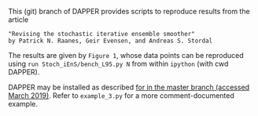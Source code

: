 This (git) branch of DAPPER provides scripts to reproduce results from the article


    "Revising the stochastic iterative ensemble smoother"
    by Patrick N. Raanes, Geir Evensen, and Andreas S. Stordal


The results are given by `Figure 1`,
whose data points can be reproduced using
`run Stoch_iEnS/bench_L95.py N`
from within `ipython` (with cwd DAPPER).

DAPPER may be installed as described [for in the master branch (accessed March 2019)](https://github.com/nansencenter/DAPPER#installation). Refer to `example_3.py` for a more comment-documented example.
